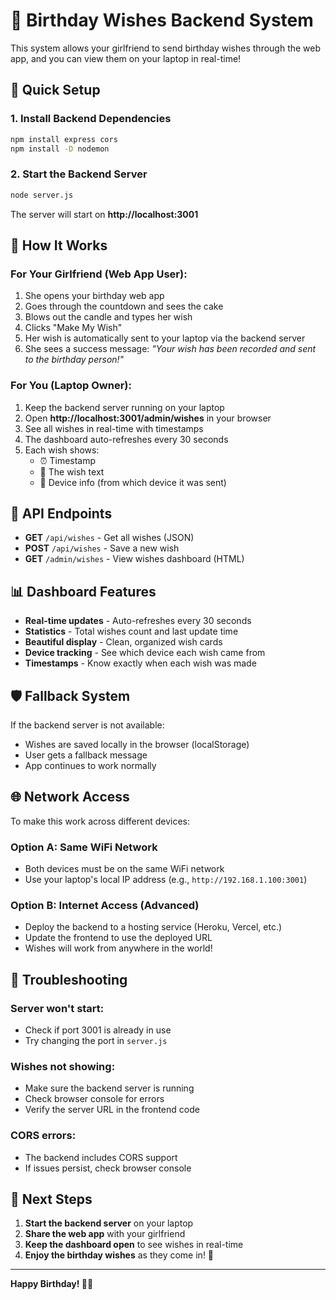 # 🎂 Birthday Wishes Backend System

This system allows your girlfriend to send birthday wishes through the web app, and you can view them on your laptop in real-time!

## 🚀 **Quick Setup**

### 1. **Install Backend Dependencies**
```bash
npm install express cors
npm install -D nodemon
```

### 2. **Start the Backend Server**
```bash
node server.js
```

The server will start on **http://localhost:3001**

## 📱 **How It Works**

### **For Your Girlfriend (Web App User):**
1. She opens your birthday web app
2. Goes through the countdown and sees the cake
3. Blows out the candle and types her wish
4. Clicks "Make My Wish"
5. Her wish is automatically sent to your laptop via the backend server
6. She sees a success message: *"Your wish has been recorded and sent to the birthday person!"*

### **For You (Laptop Owner):**
1. Keep the backend server running on your laptop
2. Open **http://localhost:3001/admin/wishes** in your browser
3. See all wishes in real-time with timestamps
4. The dashboard auto-refreshes every 30 seconds
5. Each wish shows:
   - ⏰ Timestamp
   - 💭 The wish text
   - 📱 Device info (from which device it was sent)

## 🔌 **API Endpoints**

- **GET** `/api/wishes` - Get all wishes (JSON)
- **POST** `/api/wishes` - Save a new wish
- **GET** `/admin/wishes` - View wishes dashboard (HTML)

## 📊 **Dashboard Features**

- **Real-time updates** - Auto-refreshes every 30 seconds
- **Statistics** - Total wishes count and last update time
- **Beautiful display** - Clean, organized wish cards
- **Device tracking** - See which device each wish came from
- **Timestamps** - Know exactly when each wish was made

## 🛡️ **Fallback System**

If the backend server is not available:
- Wishes are saved locally in the browser (localStorage)
- User gets a fallback message
- App continues to work normally

## 🌐 **Network Access**

To make this work across different devices:

### **Option A: Same WiFi Network**
- Both devices must be on the same WiFi network
- Use your laptop's local IP address (e.g., `http://192.168.1.100:3001`)

### **Option B: Internet Access (Advanced)**
- Deploy the backend to a hosting service (Heroku, Vercel, etc.)
- Update the frontend to use the deployed URL
- Wishes will work from anywhere in the world!

## 🚨 **Troubleshooting**

### **Server won't start:**
- Check if port 3001 is already in use
- Try changing the port in `server.js`

### **Wishes not showing:**
- Make sure the backend server is running
- Check browser console for errors
- Verify the server URL in the frontend code

### **CORS errors:**
- The backend includes CORS support
- If issues persist, check browser console

## 🎯 **Next Steps**

1. **Start the backend server** on your laptop
2. **Share the web app** with your girlfriend
3. **Keep the dashboard open** to see wishes in real-time
4. **Enjoy the birthday wishes** as they come in! 🎉

---

**Happy Birthday! 🎂✨**
